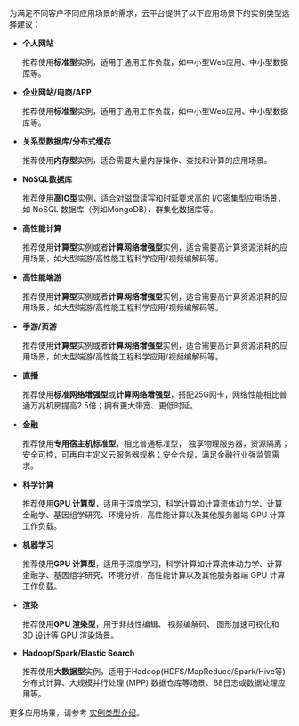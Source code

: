 为满足不同客户不同应用场景的需求，云平台提供了以下应用场景下的实例类型选择建议：

- **个人网站**

	推荐使用**标准型**实例，适用于通用工作负载，如中小型Web应用、中小型数据库等。

- **企业网站/电商/APP**

	推荐使用**标准型**实例，适用于通用工作负载，如中小型Web应用、中小型数据库等。

- **关系型数据库/分布式缓存**

	推荐使用**内存型**实例，适合需要大量内存操作、查找和计算的应用场景。


- **NoSQL数据库**

	推荐使用**高IO型**实例，适合对磁盘读写和时延要求高的 I/O密集型应用场景，如 NoSQL 数据库（例如MongoDB）、群集化数据库等。

- **高性能计算**

	推荐使用**计算型**实例或者**计算网络增强型**实例，适合需要高计算资源消耗的应用场景，如大型端游/高性能工程科学应用/视频编解码等。

- **高性能端游**

	推荐使用**计算型**实例或者**计算网络增强型**实例，适合需要高计算资源消耗的应用场景，如大型端游/高性能工程科学应用/视频编解码等。

- **手游/页游**

	推荐使用**计算型**实例或者**计算网络增强型**实例，适合需要高计算资源消耗的应用场景，如大型端游/高性能工程科学应用/视频编解码等。

- **直播**

	推荐使用**标准网络增强型**或**计算网络增强型**，搭配25G网卡，网络性能相比普通万兆机房提高2.5倍；拥有更大带宽、更低时延。


- **金融**

	推荐使用**专用宿主机标准型**，相比普通标准型， 独享物理服务器，资源隔离；安全可控，可再自主定义云服务器规格；安全合规，满足金融行业强监管需求。

- **科学计算**

	推荐使用**GPU 计算型**，适用于深度学习，科学计算如计算流体动力学、计算金融学、基因组学研究、环境分析，高性能计算以及其他服务器端 GPU 计算工作负载。

- **机器学习**

	推荐使用**GPU 计算型**，适用于深度学习，科学计算如计算流体动力学、计算金融学、基因组学研究、环境分析，高性能计算以及其他服务器端 GPU 计算工作负载。

- **渲染**

	推荐使用**GPU 渲染型**，用于非线性编辑、 视频编解码、 图形加速可视化和 3D 设计等 GPU 渲染场景。

- **Hadoop/Spark/Elastic Search**

	推荐使用**大数据型**实例，适用于Hadoop(HDFS/MapReduce/Spark/Hive等)分布式计算、大规模并行处理 (MPP) 数据仓库等场景、B8日志或数据处理应用等。


更多应用场景，请参考 [实例类型介绍](https://cloud.tencent.com/document/product/213/7153)。



